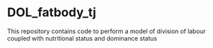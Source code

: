 # DOL_fatbody_tj  

This repository contains code to perform a model of division of labour coupled with nutritional status and dominance status
